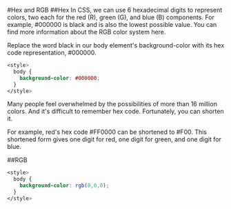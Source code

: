 #Hex and RGB
##Hex
In CSS, we can use 6 hexadecimal digits to represent colors, two each for the red (R), green (G), and blue (B) components. For example, #000000 is black and is also the lowest possible value. You can find more information about the RGB color system here.

Replace the word black in our body element's background-color with its hex code representation, #000000.

```css
<style>
  body {
    background-color: #000000;
  }
</style>
```

Many people feel overwhelmed by the possibilities of more than 16 million colors. And it's difficult to remember hex code. Fortunately, you can shorten it.

For example, red's hex code #FF0000 can be shortened to #F00. This shortened form gives one digit for red, one digit for green, and one digit for blue.

##RGB

```css
<style>
  body {
    background-color: rgb(0,0,0);
  }
</style>
```